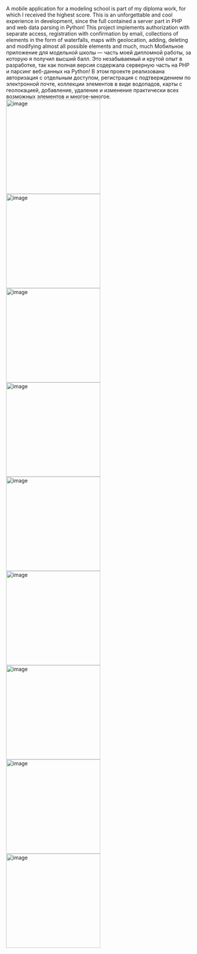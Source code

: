 A mobile application for a modeling school is part of my diploma work, for which I received the highest score.  This is an unforgettable and cool experience in development, since the full contained a server part in PHP and web data parsing in Python! This project implements authorization with separate access, registration with confirmation by email, collections of elements in the form of waterfalls, maps with geolocation, adding, deleting and modifying almost all possible elements and much, much 
Мобильное приложение для модельной школы — часть моей дипломной работы, за которую я получил высший балл. Это незабываемый и крутой опыт в разработке, так как полная версия содержала серверную часть на PHP и парсинг веб-данных на Python! В этом проекте реализована авторизация с отдельным доступом, регистрация с подтверждением по электронной почте, коллекции элементов в виде водопадов, карты с геолокацией, добавление, удаление и изменение практически всех возможных элементов и многое-многое.
<img width="255" alt="image" src="https://github.com/KuganVlad/my-graduate-work/assets/59089913/280d55ce-a2d3-4f3a-88c4-6d8b3092f8ba">
<img width="255" alt="image" src="https://github.com/KuganVlad/my-graduate-work/assets/59089913/bb37dce6-e7aa-44fa-b4a5-311238af6a6f">
<img width="255" alt="image" src="https://github.com/KuganVlad/my-graduate-work/assets/59089913/047981f4-8cba-4f8d-958c-3468b84f2db3">
<img width="255" alt="image" src="https://github.com/KuganVlad/my-graduate-work/assets/59089913/35c96933-d4fd-4659-be27-1571791a4a7f">
<img width="255" alt="image" src="https://github.com/KuganVlad/my-graduate-work/assets/59089913/52872f87-6268-47e8-8a9a-b0725feb70f4">
<img width="255" alt="image" src="https://github.com/KuganVlad/my-graduate-work/assets/59089913/0cae1522-a30c-47f3-bd67-ab9a09b043aa">
<img width="255" alt="image" src="https://github.com/KuganVlad/my-graduate-work/assets/59089913/c3106763-eaf3-45dc-8c2e-4093fc8bbf5a">
<img width="255" alt="image" src="https://github.com/KuganVlad/my-graduate-work/assets/59089913/82950b0b-75d7-48fe-b0bf-615e2a083979">
<img width="255" alt="image" src="https://github.com/KuganVlad/my-graduate-work/assets/59089913/67e78fa9-5449-4686-9ebe-1008cdb32399">
